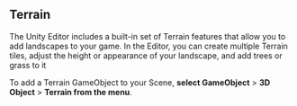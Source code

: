 ## Terrain

The Unity Editor includes a built-in set of Terrain features that allow you to add landscapes to your game. In the Editor, you can create multiple Terrain tiles, adjust the height or appearance of your landscape, and add trees or grass to it
 
To add a Terrain GameObject to your Scene, **select GameObject** > **3D Object** > **Terrain from the menu**. 
 
 
